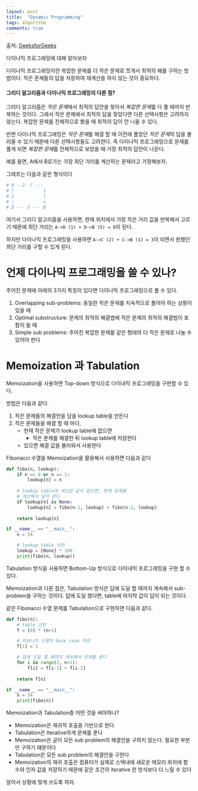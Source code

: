 ```yaml
---
layout: post
title:  "Dynamic Programming"
tags: algorithm
comments: true
---
```

출처: [GeeksforGeeks](https://www.geeksforgeeks.org/overlapping-subproblems-property-in-dynamic-programming-dp-1/)

다이나믹 프로그래밍에 대해 알아보자

다이나믹 프로그래밍이란 복잡한 문제를 더 작은 문제로 쪼개서 최적의 해를 구하는 방법이다. 작은 문제들의 답을 저장하여 재계산을 하지 않는 것이 중요하다.

#### 그리디 알고리즘과 다이나믹 프로그래밍의 다른 점?
그리디 알고리즘은 *작은 문제*에서 최적의 답안을 찾아서 *복잡한 문제*를 다 풀 때까지 반복하는 것이다. 그래서 작은 문제에서 최적의 답을 찾았다면 다른 선택사항은 고려하지 않는다. 복잡한 문제를 전체적으로 봤을 때 최적의 답이 안 나올 수 있다.

반면 다이나믹 프로그래밍은 *작은 문제*를 해결 할 때 이전에 풀었던 *작은 문제*의 답을 불러올 수 있기 때문에 다른 선택사항들도 고려한다. 즉 다이나믹 프로그래밍으로 문제를 풀게 되면 *복잡한 문제*를 전체적으로 보았을 때 가장 최적의 답안이 나온다.

예를 들면, A에서 B로가는 가장 최단 거리를 계산하는 문제라고 가정해보자.

그래프는 다음과 같은 형식이다
```python
# A --2- C ---
# |           1
# 1           |
# |           v
# D --- 5 --- B
```

여기서 그리디 알고리즘을 사용하면, 현재 위치에서 가장 작은 거리 값을 반복해서 고르기 때문에 최단 거리는 `A->D (1) + D->B (5) = 6`이 된다.

하지만 다이나믹 프로그래밍을 사용하면 `A->C (2) + C->B (1) = 3`이 되면서 원했던 최단 거리를 구할 수 있게 된다.

# 언제 다이나믹 프로그래밍을 쓸 수 있나?
주어진 문제에 아래의 3가지 특징이 있다면 다이나믹 프로그래밍으로 풀 수 있다.
1. Overlapping sub-problems: 동일한 작은 문제를 지속적으로 풀어야 하는 상황이 있을 때
2. Optimal substructure: 문제의 최적의 해결법에 작은 문제의 최적의 해결법이 포함이 될 때
3. Simple sub problems: 주어진 복잡한 문제를 같은 형태의 더 작은 문제로 나눌 수 있어야 한다

# Memoization 과 Tabulation
Memoization을 사용하면 Top-down 방식으로 다이내믹 프로그래밍을 구현할 수 있다.

방법은 다음과 같다.

1. 작은 문제들의 해결안을 담을 lookup table을 만든다
2. 작은 문제들을 해결 할 때 마다, 
    - 현재 작은 문제가 lookup table에 없으면
        - 작은 문제를 해결한 뒤 lookup table에 저장한다
    - 있으면 해결 값을 불러와서 사용한다

Fibonacci 수열을 Memoization을 활용해서 사용하면 다음과 같다

```python
def fibo(n, lookup):
    if n == 0 or n == 1:
        lookup[n] = n
    
    # lookup table에 계산된 값이 없으면, 현재 문제를 
    # 계산해서 넣어 준다
    if lookup[n] is None:
        lookup[n] = fibo(n-1, lookup) + fibo(n-2, lookup)
    
    return lookup[n]

if __name__ == "__main__":
    n = 34

    # lookup table 선언
    lookup = [None] * 100
    print(fibo(n, lookup))
```

Tabulation 방식을 사용하면 Bottom-Up 방식으로 다이내믹 프로그래밍을 구현 할 수 있다.

Memoization과 다른 점은, Tabulation 방식은 답에 도달 할 때까지 계속해서 sub-problem을 구하는 것이다.
답에 도달 했다면, table에 마지막 값이 답이 되는 것이다.

같은 Fibonacci 수열 문제를 Tabulation으로 구현하면 다음과 같다.
```python
def fibo(n):
    # table 선언
    f = [0] * (n+1)

    # 피보나치 수열의 base case 작성
    f[1] = 1

    # 답에 도달 할 때까지 계속해서 문제를 푼다
    for i in range(2, n+1):
        f[i] = f[i-1] + f[i-2]
        
    return f[n]

if __name__ == "__main__":
    n = 34
    print(fibo(n))
```

Memoization과 Tabulation중 어떤 것을 써야하나? 

- Memoization은 재귀적 호출을 기반으로 한다
- Tabulation은 Iterative하게 문제를 푼다
- Memoization은 굳이 모든 sub problem의 해결안을 구하지 않는다. 필요한 부분만 구하기 떄문이다
- Tabulation은 모든 sub problem의 해결안을 구한다
- Memoization의 재귀 호출은 컴퓨터가 실제로 스택내에 새로운 메모리 위치에 함수와 인자 값을 저장하기 때문에 같은 조건의 iterative 한 방식보다 더 느릴 수 있다

알아서 상황에 맞게 쓰도록 하자.